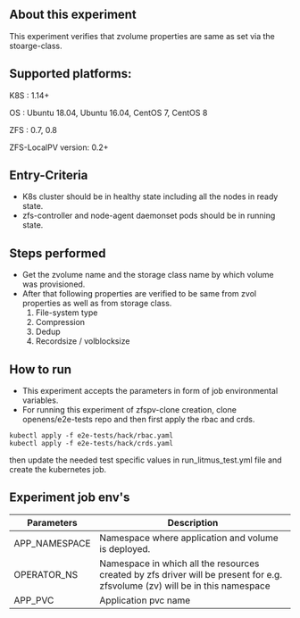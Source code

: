 ## About this experiment

This experiment verifies that zvolume properties are same as set via the stoarge-class.

## Supported platforms:

K8S : 1.14+

OS : Ubuntu 18.04, Ubuntu 16.04, CentOS 7, CentOS 8

ZFS : 0.7, 0.8

ZFS-LocalPV version: 0.2+

## Entry-Criteria

- K8s cluster should be in healthy state including all the nodes in ready state.
- zfs-controller and node-agent daemonset pods should be in running state.

## Steps performed

- Get the zvolume name and the storage class name by which volume was provisioned.
- After that following properties are verified to be same from zvol properties as well as from storage class.
  1. File-system type
  2. Compression
  3. Dedup
  4. Recordsize / volblocksize

## How to run

- This experiment accepts the parameters in form of job environmental variables.
- For running this experiment of zfspv-clone creation, clone openens/e2e-tests repo and then first apply the rbac and crds.
```
kubectl apply -f e2e-tests/hack/rbac.yaml
kubectl apply -f e2e-tests/hack/crds.yaml
```
then update the needed test specific values in run_litmus_test.yml file and create the kubernetes job.

## Experiment job env's

| Parameters    | Description                                            |
| ------------- | ------------------------------------------------------ |
| APP_NAMESPACE | Namespace where application and volume is deployed.    |
| OPERATOR_NS   | Namespace in which all the resources created by zfs driver will be present for e.g. zfsvolume (zv) will be in this namespace |
| APP_PVC | Application pvc name  |
